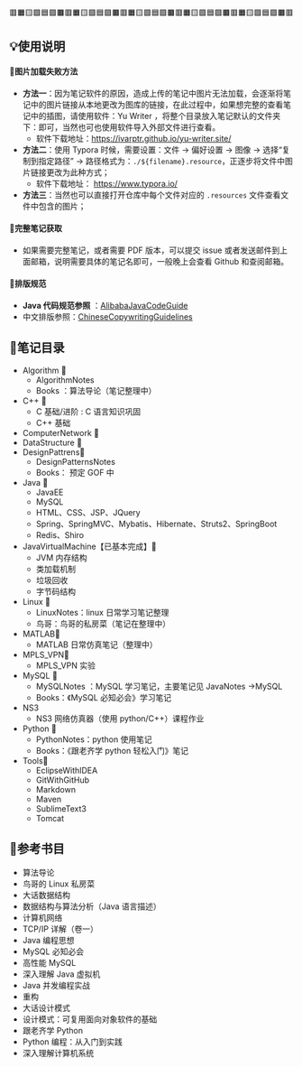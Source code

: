 🟥🟧🟨🟩🟦🟪🟫🟥🟧🟨🟩🟦🟪🟫🟥🟧🟨🟩🟦🟪🟫🟥🟧🟨🟩🟦🟪🟫🟥🟧🟨🟩🟦🟪🟫🟥



## :bulb:使用说明

#### 🎨图片加载失败方法

- **方法一**：因为笔记软件的原因，造成上传的笔记中图片无法加载，会逐渐将笔记中的图片链接从本地更改为图库的链接，在此过程中，如果想完整的查看笔记中的插图，请使用软件：Yu Writer ，将整个目录放入笔记默认的文件夹下：即可，当然也可也使用软件导入外部文件进行查看。
  - 软件下载地址：https://ivarptr.github.io/yu-writer.site/
- **方法二**：使用 Typora 时候，需要设置：文件 -> 偏好设置 -> 图像 -> 选择“复制到指定路径” -> 路径格式为：`./${filename}.resource`，正逐步将文件中图片链接更改为此种方式；
    - 软件下载地址： https://www.typora.io/ 
-  **方法三**：当然也可以直接打开仓库中每个文件对应的 `.resources` 文件查看文件中包含的图片；

#### 🎨完整笔记获取

- 如果需要完整笔记，或者需要 PDF 版本，可以提交 issue 或者发送邮件到上面邮箱，说明需要具体的笔记名即可，一般晚上会查看 Github 和查阅邮箱。

#### 🎨排版规范

- **Java 代码规范参照** ：[AlibabaJavaCodeGuide](https://github.com/GJXAIOU/Notes/blob/master/Java/CodeGuide/AlibabaJavaCodeGuide1.3.0.md)
- 中文排版参照：[ChineseCopywritingGuidelines](https://github.com/GJXAIOU/Notes/blob/master/Java/CodeGuide/ChineseCopywritingGuidelines.md)



## :notebook_with_decorative_cover:笔记目录

- Algorithm 📖
    - AlgorithmNotes
    - Books ：算法导论（笔记整理中）
- C++ :open_file_folder:
    - C 基础/进阶 : C 语言知识巩固
    - C++ 基础
- ComputerNetwork  :open_file_folder:
- DataStructure :open_file_folder:
- DesignPattrens:open_file_folder:
    - DesignPatternsNotes 
    - Books： 预定 GOF 中
- Java :open_file_folder:
    - JavaEE 
    - MySQL
    - HTML、CSS、JSP、JQuery
    - Spring、SpringMVC、Mybatis、Hibernate、Struts2、SpringBoot
    - Redis、Shiro
- JavaVirtualMachine【已基本完成】:open_file_folder:
    - JVM 内存结构
    - 类加载机制
    - 垃圾回收
    - 字节码结构
- Linux :open_file_folder:
    - LinuxNotes：linux 日常学习笔记整理
    - 鸟哥：鸟哥的私房菜（笔记在整理中）
- MATLAB:open_file_folder:
    - MATLAB 日常仿真笔记（整理中）
- MPLS_VPN:open_file_folder:
    - MPLS_VPN 实验
- MySQL :open_file_folder:
    - MySQLNotes ：MySQL 学习笔记，主要笔记见 JavaNotes ->MySQL 
    - Books：《MySQL 必知必会》学习笔记
- NS3
    - NS3 网络仿真器（使用 python/C++）课程作业
- Python :open_file_folder:
    - PythonNotes：python 使用笔记
    - Books：《跟老齐学 python 轻松入门》笔记
- Tools:open_file_folder:
    - EclipseWithIDEA
    - GitWithGitHub
    - Markdown
    - Maven
    - SublimeText3
    - Tomcat

## :notebook_with_decorative_cover:参考书目

- 算法导论
- 鸟哥的 Linux 私房菜
- 大话数据结构
- 数据结构与算法分析（Java 语言描述）
- 计算机网络
- TCP/IP 详解（卷一）
- Java 编程思想
- MySQL 必知必会
- 高性能 MySQL
- 深入理解 Java 虚拟机
- Java 并发编程实战
- 重构
- 大话设计模式
- 设计模式：可复用面向对象软件的基础
- 跟老齐学 Python
- Python 编程：从入门到实践
- 深入理解计算机系统